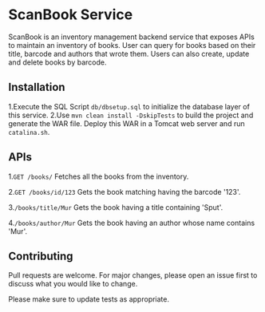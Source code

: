 # ScanBook Service

ScanBook is an inventory management backend service that exposes APIs to maintain an inventory of books. User can query for books based on their title, barcode and authors that wrote them. Users can also create, update and delete books by barcode.

## Installation
1.Execute the SQL Script ``db/dbsetup.sql`` to initialize the database layer of this service.
2.Use ``mvn clean install -DskipTests`` to build the project and generate the WAR file. Deploy this WAR in a Tomcat web server and run ``catalina.sh``.

## APIs

1.``GET /books/``
Fetches all the books from the inventory.

2.``GET /books/id/123`` Gets the book matching having the barcode '123'.

3.``/books/title/Mur`` Gets the book having a title containing 'Sput'.

4.``/books/author/Mur`` Gets the book having an author whose name contains 'Mur'.


## Contributing
Pull requests are welcome. For major changes, please open an issue first to discuss what you would like to change.

Please make sure to update tests as appropriate.
